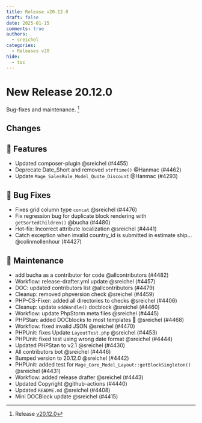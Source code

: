 ```yaml
---
title: Release v20.12.0
draft: false
date: 2025-01-15
comments: true
authors:
  - sreichel
categories:
  - Releases v20
hide:
  - toc
---
```


# New Release 20.12.0

Bug-fixes and maintenance. [^1]

<!-- more -->

## Changes

## 🚀 Features

- Updated composer-plugin @sreichel (#4455)
- Deprecate Date\_Short and removed `strftime()` @Hanmac (#4462)
- Update `Mage_SalesRule_Model_Quote_Discount` @Hanmac (#4293)

## 🐛 Bug Fixes

- Fixes grid column type `concat` @sreichel (#4476)
- Fix regression bug for duplicate block rendering with `getSortedChildren()` @bucha (#4480)
- Hot-fix: Incorrect attribute localization @sreichel (#4441)
- Catch exception when invalid country\_id is submitted in estimate ship… @colinmollenhour (#4427)

## 🔨 Maintenance

- add bucha as a contributor for code @allcontributors (#4482)
- Workflow: release-drafter.yml update @sreichel (#4457)
- DOC: updated contributors list @allcontributors (#4479)
- Cleanup: removed phpversion check @sreichel (#4459)
- PHP-CS-Fixer: added all directories to checks @sreichel (#4406)
- Cleanup: update `addHandle()` docblock @sreichel (#4460)
- Workflow: update PhpStorm meta files @sreichel (#4445)
- PHPStan: added DOCblocks to most templates :rocket:  @sreichel (#4468)
- Workflow: fixed invalid JSON @sreichel (#4470)
- PHPUnit: fixes Update `LayoutTest.php` @sreichel (#4453)
- PHPUnit: fixed test using wrong date format @sreichel (#4444)
- Updated PHPStan to v2.1 @sreichel (#4430)
- All contributors bot @sreichel (#4446)
- Bumped version to 20.12.0 @sreichel (#4442)
- PHPUnit: added test for `Mage_Core_Model_Layout::getBlockSingleton()` @sreichel (#4431)
- Workflow: added release drafter @sreichel (#4443)
- Updated Copyright @github-actions (#4440)
- Updated `README.md` @sreichel (#4408)
- Mini DOCBlock update @sreichel (#4415)

[^1]: Release [v20.12.0](https://github.com/OpenMage/magento-lts/releases/tag/v20.12.0)
